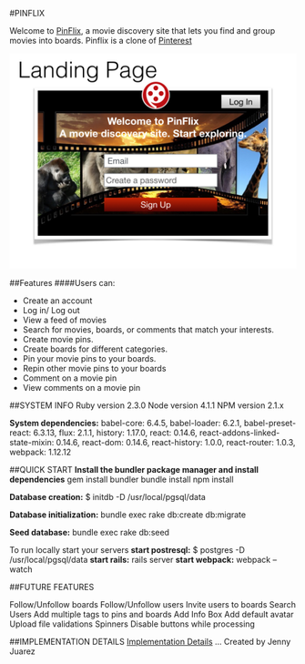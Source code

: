 #PINFLIX

Welcome to [PinFlix](www.pinflixapp.com), a movie discovery site that lets you find and group movies into boards. Pinflix is a clone of [Pinterest](https://www.pinterest.com)

![Pinterest](./docs/wireframes/wireframe_images/pinflix_wireframes.001.jpeg)

##Features
####Users can:
* Create an account
* Log in/ Log out
* View a feed of movies
* Search for movies, boards, or comments that match your interests.
* Create movie pins.
* Create boards for different categories.
* Pin your movie pins to your boards.
* Repin other movie pins to your boards
* Comment on a movie pin
* View comments on a movie pin

##SYSTEM INFO
Ruby version 2.3.0 Node version 4.1.1 NPM version 2.1.x

**System dependencies:** babel-core: 6.4.5, babel-loader: 6.2.1, babel-preset-react: 6.3.13, flux: 2.1.1, history: 1.17.0, react: 0.14.6, react-addons-linked-state-mixin: 0.14.6, react-dom: 0.14.6, react-history: 1.0.0, react-router: 1.0.3, webpack: 1.12.12

##QUICK START
**Install the bundler package manager and install dependencies** gem install bundler bundle install npm install

**Database creation:** $ initdb -D /usr/local/pgsql/data

**Database initialization:** bundle exec rake db:create db:migrate

**Seed database:** bundle exec rake db:seed

To run locally start your servers **start postresql:** $ postgres -D /usr/local/pgsql/data
                                  **start rails:** rails server
                                  **start webpack:** webpack –watch

##FUTURE FEATURES

Follow/Unfollow boards
Follow/Unfollow users
Invite users to boards
Search Users
Add multiple tags to pins and boards
Add Info Box
Add default avatar
Upload file validations
Spinners
Disable buttons while processing

##IMPLEMENTATION DETAILS
[Implementation Details](./docs/implementation_details.md)
… Created by Jenny Juarez
